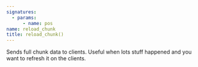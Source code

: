 ```yaml
---
signatures:
  - params:
      - name: pos
name: reload_chunk
title: reload_chunk()
---
```



Sends full chunk data to clients. Useful when lots stuff happened and you want
to refresh it on the clients.
